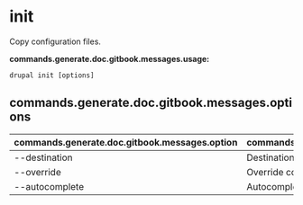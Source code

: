 # init
Copy configuration files.

**commands.generate.doc.gitbook.messages.usage:**
```
drupal init [options]
```

## commands.generate.doc.gitbook.messages.options
commands.generate.doc.gitbook.messages.option | commands.generate.doc.gitbook.messages.details
-------|-------------
--destination | Destination directory to copy files
--override | Override configurations files flag
--autocomplete | Autocomplete tool files flag.
